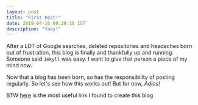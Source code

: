 ```yaml
---
layout: post
title: "First Post!"
date: 2019-04-16 09:20:18 IST
description: "Yaay!"
---
```

After a LOT of Google searches, deleted repositories and headaches born out of frustration, this blog is finally and thankfully up and running. Someone said `Jekyll` was easy. I want to give that person a piece of my mind now. 

Now that a blog has been born, so has the responsibility of posting regularly. So let's see how this works out! But for now, _Adios!_

BTW [here](https://codeburst.io/create-your-own-blog-with-jekyll-c0abc3ef7ddd) is the most useful link I found to create this blog
 
